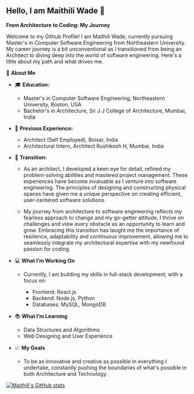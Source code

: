 ## Hello, I am Maithili Wade 👋

**From Architecture to Coding: My Journey** 

Welcome to my Github Profile! I am Maithili Wade, currently pursuing Master's in Computer Software Engineering from Northeastern University. My career journey is a bit unconventional as I transitioned from being an Architect to diving deep into the world of software engineering. Here's a little about my path and what drives me. 

🌟 **About Me**

- 🎓 **Education:**

  - Master's in Computer Software Engineering, Northeastern University, Boston, USA
  - Bachelor's in Architecture, Sir J J College of Architecture, Mumbai, India
 
- 🏢 **Previous Experience:**

  - Architect (Self Employed), Boisar, India 
  - Architectural Intern, Architect Rushikesh H, Mumbai, India
 
- 🔄 **Transition:**

  - As an architect, I developed a keen eye for detail, refined my problem-solving abilities and mastered project management. These experiences have become invaluable as I venture into software engineering. The principles of designing and constructing physical spaces have given me a unique perspective on creating efficient, user-centered software solutions.
 
  - My journey from architecture to software engineering reflects my fearless approach to change and my go-getter attitude. I thrive on challenges and view every obstacle as an opportunity to learn and grow. Embracing this transition has taught me the importance of resilience, adaptability and continuous improvement, allowing me to seamlessly integrate my architectural expertise with my newfound passion for coding.

- 💻 **What I’m Working On**

  - Currently, I am building my skills in full-stack development, with a focus on:
    
      - Frontend: React.js
      - Backend: Node.js, Python
      - Databases: MySQL, MongoDB
   
- 📚 **What I’m Learning** 

  - Data Structures and Algorithms
  - Web Designing and User Experience

- 📈 **My Goals**

  - To be as innovative and creative as possible in everything I undertake, constantly pushing the boundaries of what's possible in both Architecture and Technology.
 
[![Maithili's GitHub stats](https://github-readme-stats.vercel.app/api?username=maithwade)](https://github.com/maithwade/github-readme-stats)
